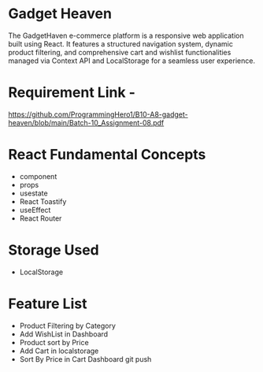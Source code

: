 
# Gadget Heaven 


The GadgetHaven e-commerce platform is a responsive web application built using React. It features a structured navigation system, dynamic product filtering, and comprehensive cart and wishlist functionalities managed via Context API and LocalStorage for a seamless user experience.

# Requirement Link - 
https://github.com/ProgrammingHero1/B10-A8-gadget-heaven/blob/main/Batch-10_Assignment-08.pdf

# React Fundamental Concepts

- component 
- props
- usestate
- React Toastify
- useEffect
- React Router

# Storage Used 
- LocalStorage

# Feature List
- Product Filtering by Category
- Add WishList in Dashboard
- Product sort by Price
- Add Cart in localstorage 
- Sort By Price in Cart Dashboard
git push 